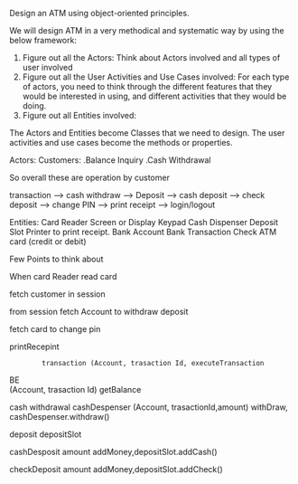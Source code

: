 Design an ATM using object-oriented principles.

We will design ATM in a very methodical and systematic way by using the below framework:

1. Figure out all the Actors:
      Think about Actors involved and all types of user involved
2. Figure out all the User Activities and Use Cases involved:
   For each type of actors, you need to think through the different features that they would be interested in using, and different activities that they would be doing.
3. Figure out all Entities involved:

The Actors and Entities become Classes that we need to design. The user activities and use cases become the methods or properties.

Actors:
Customers:
.Balance Inquiry
.Cash Withdrawal

So overall these are operation by customer

transaction 
    --> cash withdraw
    --> Deposit --> cash deposit
                --> check deposit
    --> change PIN
    --> print receipt
    --> login/logout

Entities:
Card Reader
Screen or Display
Keypad
Cash Dispenser
Deposit Slot
Printer to print receipt.
Bank Account
Bank
Transaction
Check
ATM card (credit or debit)


Few Points to think about

When card Reader read card 

fetch customer in session

from session fetch Account to withdraw deposit

fetch card to change pin

printRecepint




            transaction (Account, trasaction Id, executeTransaction

BE          
(Account, trasaction Id)                  getBalance


cash withdrawal
cashDespenser
(Account, trasactionId,amount)   withDraw, cashDespenser.withdraw()



deposit
depositSlot



cashDesposit
amount      addMoney,depositSlot.addCash()

checkDeposit
amount      addMoney,depositSlot.addCheck() 




